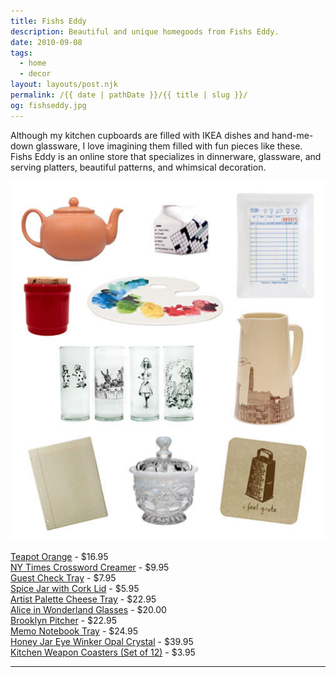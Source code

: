 ```yaml
---
title: Fishs Eddy
description: Beautiful and unique homegoods from Fishs Eddy.
date: 2010-09-08
tags: 
  - home
  - decor
layout: layouts/post.njk
permalink: /{{ date | pathDate }}/{{ title | slug }}/
og: fishseddy.jpg
---
```


Although my kitchen cupboards are filled with IKEA dishes and hand-me-down glassware, I love imagining them filled with fun pieces like these. Fishs Eddy is an online store that specializes in dinnerware, glassware, and serving platters, beautiful patterns, and whimsical decoration.

![](/img/fishseddy.jpg)

[Teapot Orange](http://www.fishseddy.com/browse.cfm/4,3105.html) - $16.95  
[NY Times Crossword Creamer](http://www.fishseddy.com/browse.cfm/4,3035.html) - $9.95  
[Guest Check Tray](http://www.fishseddy.com/browse.cfm/4,1737.html) \- $7.95  
[Spice Jar with Cork Lid](http://www.fishseddy.com/browse.cfm/4,2881.html) - $5.95  
[Artist Palette Cheese Tray](http://www.fishseddy.com/browse.cfm/4,2871.html) - $22.95  
[Alice in Wonderland Glasses](http://www.fishseddy.com/browse.cfm/4,2330.html) - $20.00  
[Brooklyn Pitcher](http://www.fishseddy.com/browse.cfm/4,2614.html) - $22.95  
[Memo Notebook Tray](http://www.fishseddy.com/browse.cfm/4,1542.html) - $24.95  
[Honey Jar Eye Winker Opal Crystal](http://www.fishseddy.com/browse.cfm/4,1709.html) - $39.95  
[Kitchen Weapon Coasters (Set of 12)](http://www.fishseddy.com/browse.cfm/4,3085.html) - $3.95

---
